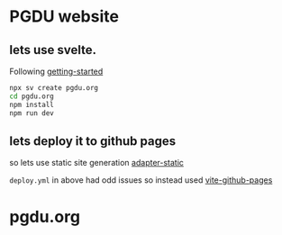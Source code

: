 # PGDU website

## lets use svelte. 

Following [getting-started](https://svelte.dev/docs/svelte/getting-started)


```sh
npx sv create pgdu.org
cd pgdu.org
npm install
npm run dev
```

## lets deploy it to github pages

so lets use static site generation [adapter-static](https://svelte.dev/docs/kit/adapter-static)

`deploy.yml` in above had odd issues so instead used [vite-github-pages](https://vite.dev/guide/static-deploy.html#github-pages)
# pgdu.org

